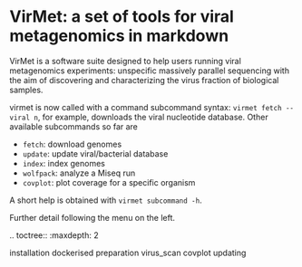 # VirMet: a set of tools for viral metagenomics in markdown


VirMet is a software suite designed to help users running viral metagenomics
experiments: unspecific massively parallel sequencing with the aim of
discovering and characterizing the virus fraction of biological samples.

virmet is now called with a command subcommand
syntax: `virmet fetch --viral n`, for example, downloads the viral nucleotide
database. Other available subcommands so far are

- `fetch`:               download genomes
- `update`:              update viral/bacterial database
- `index`:               index genomes
- `wolfpack`:            analyze a Miseq run
- `covplot`:             plot coverage for a specific organism


A short help is obtained with `virmet subcommand -h`.

Further detail following the menu on the left.

.. toctree::
   :maxdepth: 2

   installation
   dockerised
   preparation
   virus_scan
   covplot
   updating
